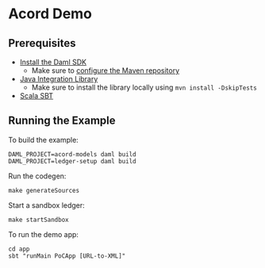 # Acord Demo

## Prerequisites

- [Install the Daml SDK](https://docs.daml.com/getting-started/installation.html)
    - Make sure to [configure the Maven repository](https://docs.daml.com/getting-started/installation.html#configure-maven)
- [Java Integration Library](../lib-integration-java/README.md)
    - Make sure to install the library locally using `mvn install -DskipTests`
- [Scala SBT](https://www.scala-sbt.org/)

## Running the Example

To build the example:

```
DAML_PROJECT=acord-models daml build
DAML_PROJECT=ledger-setup daml build
```

Run the codegen:

```shell
make generateSources
```

Start a sandbox ledger:

```shell
make startSandbox
```

To run the demo app:

```shell
cd app
sbt "runMain PoCApp [URL-to-XML]"
```
